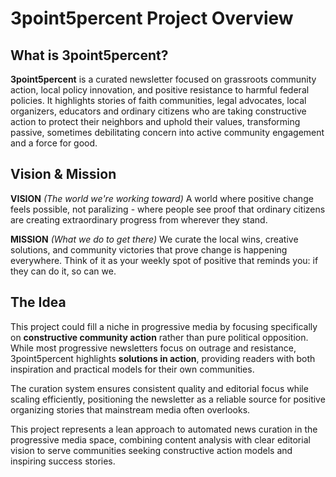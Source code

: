# 3point5percent Project Overview

## What is 3point5percent?

**3point5percent** is a curated newsletter focused on grassroots community action, local policy innovation, and positive resistance to harmful federal policies. It highlights stories of faith communities, legal advocates, local organizers, educators and ordinary citizens who are taking constructive action to protect their neighbors and uphold their values, transforming passive, sometimes debilitating concern into active community engagement and a force for good.

## Vision & Mission

**VISION** *(The world we're working toward)*
A world where positive change feels possible, not paralizing - where people see proof that ordinary citizens are creating extraordinary progress from wherever they stand.

**MISSION** *(What we do to get there)*
We curate the local wins, creative solutions, and community victories that prove change is happening everywhere. Think of it as your weekly spot of positive that reminds you: if they can do it, so can we.

## The Idea

This project could fill a niche in progressive media by focusing specifically on **constructive community action** rather than pure political opposition. While most progressive newsletters focus on outrage and resistance, 3point5percent highlights **solutions in action**, providing readers with both inspiration and practical models for their own communities.

The curation system ensures consistent quality and editorial focus while scaling efficiently, positioning the newsletter as a reliable source for positive organizing stories that mainstream media often overlooks.

This project represents a lean approach to automated news curation in the progressive media space, combining content analysis with clear editorial vision to serve communities seeking constructive action models and inspiring success stories.